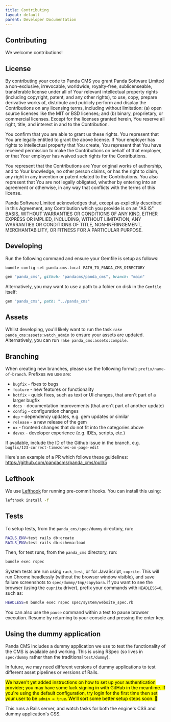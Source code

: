 ```yaml
---
title: Contributing
layout: default
parent: Developer Documentation
---
```


## Contributing

We welcome contributions!

## License

By contributing your code to Panda CMS you grant Panda Software Limited a non-exclusive, irrevocable, worldwide, royalty-free, sublicenseable, transferable license under all of Your relevant intellectual property rights (including copyright, patent, and any other rights), to use, copy, prepare derivative works of, distribute and publicly perform and display the Contributions on any licensing terms, including without limitation: (a) open source licenses like the MIT or BSD licenses; and (b) binary, proprietary, or commercial licenses. Except for the licenses granted herein, You reserve all right, title, and interest in and to the Contribution.

You confirm that you are able to grant us these rights. You represent that You are legally entitled to grant the above license. If Your employer has rights to intellectual property that You create, You represent that You have received permission to make the Contributions on behalf of that employer, or that Your employer has waived such rights for the Contributions.

You represent that the Contributions are Your original works of authorship, and to Your knowledge, no other person claims, or has the right to claim, any right in any invention or patent related to the Contributions. You also represent that You are not legally obligated, whether by entering into an agreement or otherwise, in any way that conflicts with the terms of this license.

Panda Software Limited acknowledges that, except as explicitly described in this Agreement, any Contribution which you provide is on an "AS IS" BASIS, WITHOUT WARRANTIES OR CONDITIONS OF ANY KIND, EITHER EXPRESS OR IMPLIED, INCLUDING, WITHOUT LIMITATION, ANY WARRANTIES OR CONDITIONS OF TITLE, NON-INFRINGEMENT, MERCHANTABILITY, OR FITNESS FOR A PARTICULAR PURPOSE.

## Developing

Run the following command and ensure your Gemfile is setup as follows:

```
bundle config set panda.cms.local PATH_TO_PANDA_CMS_DIRECTORY
```

```ruby
gem "panda_cms", github: "pandacms/panda_cms", branch: "main"
```

Alternatively, you may want to use a path to a folder on disk in the `Gemfile` itself:

```ruby
gem "panda_cms", path: "../panda_cms"
```

## Assets

Whilst developing, you'll likely want to run the task `rake panda_cms:assets:watch_admin` to ensure your assets are updated. Alternatively, you can run `rake panda_cms:assets:compile`.

## Branching

When creating new branches, please use the following format: `prefix/name-of-branch`. Prefixes we use are:

* `bugfix` - fixes to bugs
* `feature` - new features or functionality
* `hotfix` - quick fixes, such as text or UI changes, that aren't part of a larger bugfix
* `docs` - documentation improvements (that aren't part of another update)
* `config` - configuration changes
* `dep` – dependency updates, e.g. gem updates or similar
* `release` - a new release of the gem
* `ux` - frontend changes that do not fit into the categories above
* `devex` - developer experience (e.g. IDEs, scripts, etc.)

If available, include the ID of the Github issue in the branch, e.g. `bugfix/123-correct-timezones-on-page-edit`

Here's an example of a PR which follows these guidelines: https://github.com/pandacms/panda_cms/pull/5

## Lefthook

We use [Lefthook](https://github.com/evilmartians/lefthook) for running pre-commit hooks. You can install this using:

```bash
lefthook install -f
```

## Tests

To setup tests, from the `panda_cms/spec/dummy` directory, run:

```bash
RAILS_ENV=test rails db:create
RAILS_ENV=test rails db:schema:load
```

Then, for test runs, from the `panda_cms` directory, run:

```bash
bundle exec rspec
```

System tests are run using `rack_test`, or for JavaScript, `cuprite`. This will run Chrome headlessly (without the browser window visible), and save failure screenshots to `spec/dummy/tmp/capybara`. If you want to see the browser (using the `cuprite` driver), prefix your commands with `HEADLESS=0`, such as:

```bash
HEADLESS=0 bundle exec rspec spec/system/website_spec.rb
```

You can also use the `pause` command within a test to pause browser execution. Resume by returning to your console and pressing the enter key.

## Using the dummy application

Panda CMS includes a dummy application we use to test the functionality of the CMS is available and working. This is using RSpec (so lives in `spec/dummy` rather than the traditional `test/dummy`).

In future, we may need different versions of dummy applications to test different asset pipelines or versions of Rails.

<mark>We haven't yet added instructions on how to set up your authentication provider; you may have some luck signing in with GitHub in the meantime. If you're using the default configuration, try login for the first time then set your user to be `admin = true`. We'll sort some better setup steps soon. 🙂</mark>

This runs a Rails server, and watch tasks for both the engine's CSS and dummy application's CSS.
